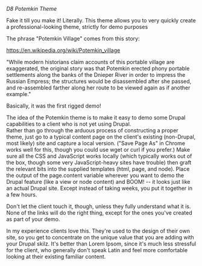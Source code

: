 *D8 Potemkin Theme*

Fake it till you make it!  Literally.  This theme allows you to very quickly create a professional-looking theme, strictly for demo purposes

The phrase "Potemkin Village" comes from this story:

https://en.wikipedia.org/wiki/Potemkin_village

"While modern historians claim accounts of this portable village are exaggerated, the original story was that Potemkin erected 
phony portable settlements along the banks of the Dnieper River in order to impress the Russian Empress; the structures would 
be disassembled after she passed, and re-assembled farther along her route to be viewed again as if another example."

Basically, it was the first rigged demo!

The idea of the Potemkin theme is to make it easy to demo some Drupal capabilities to a client who is not yet using Drupal.  
Rather than go through the arduous process of constructing a proper theme, just go to a typical content page on the
client's existing (non-Drupal, most likely) site and capture a local version.  ("Save Page As" in Chrome works well for
this, though you could use wget or curl if you prefer.)  Make sure all the CSS and JavaScript works locally (which typically
works out of the box, though some very JavaScript-heavy sites have trouble) then graft the relevant bits into the supplied
templates (html, page, and node).  Place the output of the page.content variable wherever you want to demo the Drupal feature
(like a view or node content) and BOOM! -- it looks just like an actual Drupal site.  Except instead of taking weeks, you
put it together in a few hours.

Don't let the client touch it, though, unless they fully understand what it is.  None of the links will do the right thing, 
except for the ones you've created as part of your demo.

In my experience clients love this.  They're used to the design of their own site, so you get to concentrate on the unique
value that you are adding with your Drupal skilz.  It's better than Lorem Ipsom, since it's much less stressful for the 
client, who generally don't speak Latin and feel more comfortable looking at their existing familiar content.


